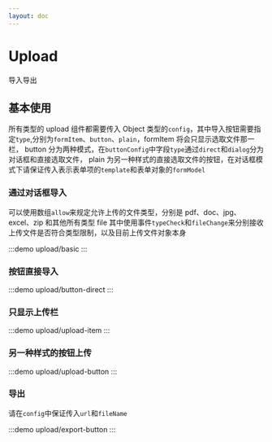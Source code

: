 ```yaml
---
layout: doc
---
```


# Upload

导入导出

## 基本使用

所有类型的 upload 组件都需要传入 Object 类型的`config`，其中导入按钮需要指定`type`,分别为`formItem`、`button`、`plain`，formItem 将会只显示选取文件那一栏， button 分为两种模式，在`buttonConfig`中字段`type`通过`direct`和`dialog`分为对话框和直接选取文件， plain 为另一种样式的直接选取文件的按钮，在对话框模式下请保证传入表示表单项的`template`和表单对象的`formModel`

### 通过对话框导入

可以使用数组`allow`来规定允许上传的文件类型，分别是 pdf、doc、jpg、excel、zip 和其他所有类型 file
其中使用事件`typeCheck`和`fileChange`来分别接收上传文件是否符合类型限制，以及目前上传文件对象本身

:::demo
upload/basic
:::

### 按钮直接导入

:::demo
upload/button-direct
:::

### 只显示上传栏

:::demo
upload/upload-item
:::

### 另一种样式的按钮上传

:::demo
upload/upload-button
:::

### 导出

请在`config`中保证传入`url`和`fileName`

:::demo
upload/export-button
:::
